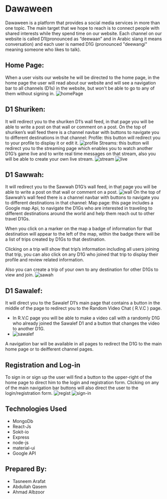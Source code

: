 # Dawaween
Dawaween is a platform that provides a social media services in more than one topic. The main target that we hope to reach is to connect people with shared interests while they spend time on our website.
Each channel on our website is called D1(pronounced as “deewaan” and in Arabic slang it means conversation) and each user is named D1G (pronounced "deewangi" meaning someone who likes to talk).
## Home Page:
When a user visits our website he will be directed to the home page, in the home 	page the user will read about our website and will see a navigation bar to all 	channels (D1s) in the website, but won't be able to go to any of them without signing in.
![homePage](https://media.discordapp.net/attachments/874250644834373672/876408795549536296/Screenshot_from_2021-08-15_13-11-41.png?width=832&height=468)
## D1 Shuriken: 
It will redirect you to the shuriken D1’s wall feed, in that page you will be able 	to write a post on that wall or comment on a post. On the top of shuriken’s wall feed there is a channel navbar with buttons to navigate you to different 	destinations in that channel:
   Profile:  this button will redirect you to your profile to display it or edit it.
   ![profile](https://media.discordapp.net/attachments/874250644834373672/876408870254288896/Screenshot_from_2021-08-15_13-12-04.png?width=832&height=468)
   Streams: this button will redirect you to the streaming page which enables you to watch another D1G’s game live and to write real time messages on that stream, also you will be    able to create your own live stream.
   ![stream](https://media.discordapp.net/attachments/874250644834373672/876408890407940166/Screenshot_from_2021-08-15_13-13-31.png?width=832&height=468)
   ![live](https://media.discordapp.net/attachments/874250644834373672/876408893662695465/Screenshot_from_2021-08-15_13-14-14.png?width=832&height=468)

## D1 Sawwah:
It will redirect you to the Sawwah D1G’s wall feed, in that page you will be able to write a post on that wall or comment on a post. 
![wall](https://media.discordapp.net/attachments/874250644834373672/876408880454840320/Screenshot_from_2021-08-15_13-13-01.png?width=832&height=468)
On the top of Sawwah’s wall feed there is a channel navbar with buttons to navigate you to different destinations in that channel:
Map page: this page includes a Google map Api, to navigate the D1Gs who are interested in traveling to different destinations around the world and help them reach out to other travel D1Gs. 

When you click on a marker on the map a badge of information for that destination will appear to the left of the map, within the badge 	there will be a list of trips created by D1Gs to that destination. 
		
Clicking on a trip will show that trip’s information including all users joining that trip, you can also click on any D1G who joined that trip 	to display their profile and review related information.
    		
Also you can create a trip of your own to any destination for other D1Gs to view and join.
![sawah](https://user-images.githubusercontent.com/81509430/129458616-64689ca1-7039-4c31-9005-f77961591df7.PNG)
## D1 Sawalef:
It will direct you to the Sawalef D1’s main page that contains a button in the 	middle of the page to redirect you to the Random Video Chat ( R.V.C ) page.
- In R.V.C page you will be able to make a video call with a randomly 	D1G who already joined the Sawalef D1 and a button that changes the video to another D1G.
- ![sawalef](https://media.discordapp.net/attachments/874250644834373672/876409102920744960/Screenshot_from_2021-08-15_13-16-37.png?width=832&height=468) 

A navigation bar will be available in all pages to redirect the D1G to the main home page or to deifferent channel pages.

## Registration and Log-in
To sign in or sign up the user will find a button to the upper-right of the home page to direct him to the login and registration form. 
Clicking on any of the main navigation bar buttons will also direct the user to the login/registration form.
![regist](https://media.discordapp.net/attachments/874250644834373672/876408851941974016/Screenshot_from_2021-08-15_13-11-49.png?width=832&height=468)
![sign-in](https://user-images.githubusercontent.com/81509430/129458921-dc8b1a4f-e83f-45b4-b2c1-704ce83abb59.PNG)
## Technologies Used
- MongoDb
- React-Js
- Sokit-io
- Express
- node-js
- material-ui
- Google API

## Prepared By:
   - Tasneem Arafat
   - Abdullah Qasem
   - Ahmad Albzoor


